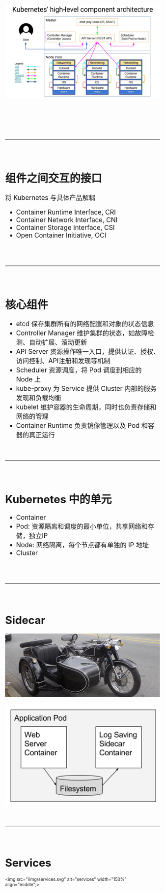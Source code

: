 <!-- ex_nonav -->
<br>
<br>
<br>
<br>


![k8s-arch](img/k8s-arch.jpg)

<!-- 
+ account, inventory, shipping
+ api gateway
+ service discovery
 -->

<br>
<br>
<br>
<br>
<br>
<br>

---

<br>
<br>

<h1 style="font-size:250%;">组件之间交互的接口</h1>
<p style="font-size:150%;">将 Kubernetes 与具体产品解耦</p>
<ul style="font-size:150%;">
<li>Container Runtime Interface, CRI</li>
<li>Container Network Interface, CNI</li>
<li>Container Storage Interface, CSI</li>
<li>Open Container Initiative, OCI</li>
</ul>

<br>
<br>
<br>

<hr>
</hr>

<br>
<br>

<h1 style="font-size:250%;">核心组件</h1>
<ul style="font-size:150%;">
<li>etcd 保存集群所有的网络配置和对象的状态信息</li>
<li>Controller Manager 维护集群的状态，如故障检测、自动扩展、滚动更新</li>
<li>API Server 资源操作唯一入口，提供认证、授权、访问控制、API注册和发现等机制</li>
<li>Scheduler 资源调度，将 Pod 调度到相应的 Node 上</li>
<li>kube-proxy 为 Service 提供 Cluster 内部的服务发现和负载均衡</li>
<li>kubelet 维护容器的生命周期，同时也负责存储和网络的管理</li>
<li>Container Runtime 负责镜像管理以及 Pod 和容器的真正运行</li>
</ul>

<br>
<br>


<hr>
</hr>


<br>
<br>

<h1 style="font-size:250%;">Kubernetes 中的单元</h1>
<ul style="font-size:150%;">
<li>Container</li>
<li>Pod: 资源隔离和调度的最小单位，共享网络和存储，独立IP</li>
<li>Node: 网络隔离，每个节点都有单独的 IP 地址</li>
<li>Cluster</li>
</ul>

<br>
<br>
<br>

<hr>
</hr>


<br>
<br>

<h1 style="font-size:250%;">Sidecar</h1>

![sidecar](/img/sidecar.jpg)

![ContainerSidecarPattern](/img/ContainerSidecarPattern.png)

<br>
<br>

<hr>
</hr>


<br>
<br>

<h1 style="font-size:250%;">Services</h1>

<img src="/img/services.svg" alt="services" width="150%" align="middle";>
